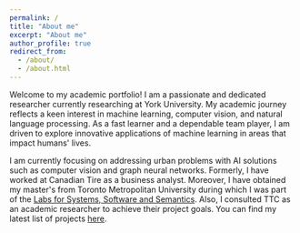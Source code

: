```yaml
---
permalink: /
title: "About me"
excerpt: "About me"
author_profile: true
redirect_from: 
  - /about/
  - /about.html
---
```


Welcome to my academic portfolio! I am a passionate and dedicated researcher currently researching at York University. My academic journey reflects a keen interest in machine learning, computer vision, and natural language processing. As a fast learner and a dependable team player, I am driven to explore innovative applications of machine learning in areas that impact humans' lives.

I am currently focusing on addressing urban problems with AI solutions such as computer vision and graph neural networks. Formerly, I have worked at Canadian Tire as a business analyst. Moreover, I have obtained my master's from Toronto Metropolitan University during which I was part of the <a href="[https://ls3.rnet.ryerson.ca/](https://ls3.rnet.torontomu.ca/)" target="_blank">Labs for Systems, Software and Semantics</a>. Also, I consulted TTC as an academic researcher to achieve their project goals. You can find my latest list of projects [here](projects.md).


